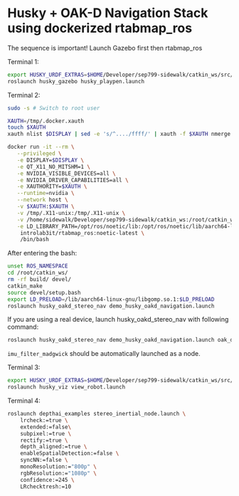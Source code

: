 # Husky + OAK-D Navigation Stack using dockerized rtabmap_ros

The sequence is important! Launch Gazebo first then rtabmap_ros

Terminal 1:
```bash
export HUSKY_URDF_EXTRAS=$HOME/Developer/sep799-sidewalk/catkin_ws/src/husky_oakd_stereo_nav/urdf/oak-d.urdf.xacro
roslaunch husky_gazebo husky_playpen.launch
```

Terminal 2:
```bash
sudo -s # Switch to root user

XAUTH=/tmp/.docker.xauth
touch $XAUTH
xauth nlist $DISPLAY | sed -e 's/^..../ffff/' | xauth -f $XAUTH nmerge -

docker run -it --rm \
   --privileged \
   -e DISPLAY=$DISPLAY \
   -e QT_X11_NO_MITSHM=1 \
   -e NVIDIA_VISIBLE_DEVICES=all \
   -e NVIDIA_DRIVER_CAPABILITIES=all \
   -e XAUTHORITY=$XAUTH \
   --runtime=nvidia \
   --network host \
   -v $XAUTH:$XAUTH \
   -v /tmp/.X11-unix:/tmp/.X11-unix \
   -v /home/sidewalk/Developer/sep799-sidewalk/catkin_ws:/root/catkin_ws \
   -e LD_LIBRARY_PATH=/opt/ros/noetic/lib:/opt/ros/noetic/lib/aarch64-linux-gnu:/usr/lib/aarch64-linux-gnu/tegra \
    introlab3it/rtabmap_ros:noetic-latest \
    /bin/bash
```

After entering the bash:
```bash
unset ROS_NAMESPACE
cd /root/catkin_ws/
rm -rf build/ devel/
catkin_make
source devel/setup.bash
export LD_PRELOAD=/lib/aarch64-linux-gnu/libgomp.so.1:$LD_PRELOAD
roslaunch husky_oakd_stereo_nav demo_husky_oakd_navigation.launch
```

If you are using a real device, launch husky_oakd_stereo_nav with following command:
```bash
roslaunch husky_oakd_stereo_nav demo_husky_oakd_navigation.launch oak_d_type:=device
```

`imu_filter_madgwick` should be automatically launched as a node.

Terminal 3:
```bash
export HUSKY_URDF_EXTRAS=$HOME/Developer/sep799-sidewalk/catkin_ws/src/husky_oakd_stereo_nav/urdf/oak-d.urdf.xacro
roslaunch husky_viz view_robot.launch
```

Terminal 4:
```bash
roslaunch depthai_examples stereo_inertial_node.launch \
    lrcheck:=true \
    extended:=false\
    subpixel:=true \
    rectify:=true \
    depth_aligned:=true \
    enableSpatialDetection:=false \
    syncNN:=false \
    monoResolution:="800p" \
    rgbResolution:="1080p" \
    confidence:=245 \
    LRchecktresh:=10
```